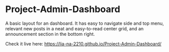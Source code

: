 # Project-Admin-Dashboard

A basic layout for an dashboard. It has easy to navigate side and top menu, relevant new posts in a neat and easy-to-read center grid, and an announcement section in the bottom right. 

Check it live here: https://lia-na-2210.github.io/Project-Admin-Dashboard/

